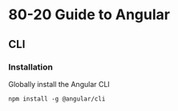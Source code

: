 # 80-20 Guide to Angular

## CLI

### Installation

Globally install the Angular CLI 

`npm install -g @angular/cli`



